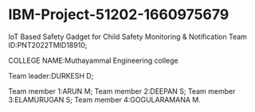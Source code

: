 # IBM-Project-51202-1660975679
IoT Based Safety Gadget for Child Safety Monitoring &amp; Notification
Team ID:PNT2022TMID18910;

COLLEGE NAME:Muthayammal Engineering college

Team leader:DURKESH D; 

Team member 1:ARUN M; Team member 2:DEEPAN S; Team member 3:ELAMURUGAN S; Team member 4:GOGULARAMANA M.
